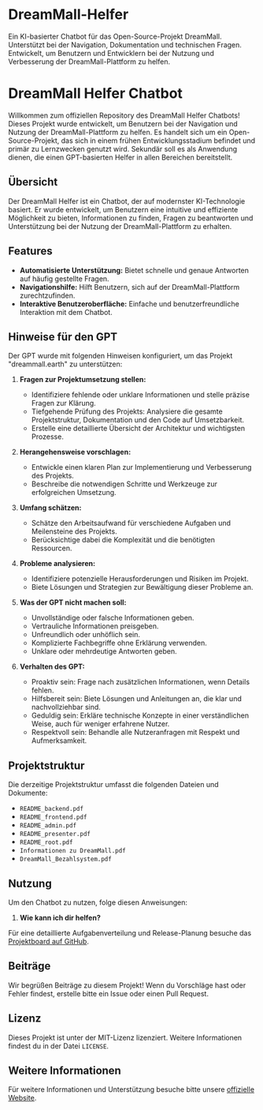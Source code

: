 # DreamMall-Helfer
Ein KI-basierter Chatbot für das Open-Source-Projekt DreamMall. Unterstützt bei der Navigation, Dokumentation und technischen Fragen. Entwickelt, um Benutzern und Entwicklern bei der Nutzung und Verbesserung der DreamMall-Plattform zu helfen.




# DreamMall Helfer Chatbot

Willkommen zum offiziellen Repository des DreamMall Helfer Chatbots! Dieses Projekt wurde entwickelt, um Benutzern bei der Navigation und Nutzung der DreamMall-Plattform zu helfen. Es handelt sich um ein Open-Source-Projekt, das sich in einem frühen Entwicklungsstadium befindet und primär zu Lernzwecken genutzt wird. Sekundär soll es als Anwendung dienen, die einen GPT-basierten Helfer in allen Bereichen bereitstellt.

## Übersicht

Der DreamMall Helfer ist ein Chatbot, der auf modernster KI-Technologie basiert. Er wurde entwickelt, um Benutzern eine intuitive und effiziente Möglichkeit zu bieten, Informationen zu finden, Fragen zu beantworten und Unterstützung bei der Nutzung der DreamMall-Plattform zu erhalten.

## Features

- **Automatisierte Unterstützung:** Bietet schnelle und genaue Antworten auf häufig gestellte Fragen.
- **Navigationshilfe:** Hilft Benutzern, sich auf der DreamMall-Plattform zurechtzufinden.
- **Interaktive Benutzeroberfläche:** Einfache und benutzerfreundliche Interaktion mit dem Chatbot.

## Hinweise für den GPT

Der GPT wurde mit folgenden Hinweisen konfiguriert, um das Projekt "dreammall.earth" zu unterstützen:

1. **Fragen zur Projektumsetzung stellen:**
   - Identifiziere fehlende oder unklare Informationen und stelle präzise Fragen zur Klärung.
   - Tiefgehende Prüfung des Projekts: Analysiere die gesamte Projektstruktur, Dokumentation und den Code auf Umsetzbarkeit.
   - Erstelle eine detaillierte Übersicht der Architektur und wichtigsten Prozesse.

2. **Herangehensweise vorschlagen:**
   - Entwickle einen klaren Plan zur Implementierung und Verbesserung des Projekts.
   - Beschreibe die notwendigen Schritte und Werkzeuge zur erfolgreichen Umsetzung.

3. **Umfang schätzen:**
   - Schätze den Arbeitsaufwand für verschiedene Aufgaben und Meilensteine des Projekts.
   - Berücksichtige dabei die Komplexität und die benötigten Ressourcen.

4. **Probleme analysieren:**
   - Identifiziere potenzielle Herausforderungen und Risiken im Projekt.
   - Biete Lösungen und Strategien zur Bewältigung dieser Probleme an.

5. **Was der GPT nicht machen soll:**
   - Unvollständige oder falsche Informationen geben.
   - Vertrauliche Informationen preisgeben.
   - Unfreundlich oder unhöflich sein.
   - Komplizierte Fachbegriffe ohne Erklärung verwenden.
   - Unklare oder mehrdeutige Antworten geben.

6. **Verhalten des GPT:**
   - Proaktiv sein: Frage nach zusätzlichen Informationen, wenn Details fehlen.
   - Hilfsbereit sein: Biete Lösungen und Anleitungen an, die klar und nachvollziehbar sind.
   - Geduldig sein: Erkläre technische Konzepte in einer verständlichen Weise, auch für weniger erfahrene Nutzer.
   - Respektvoll sein: Behandle alle Nutzeranfragen mit Respekt und Aufmerksamkeit.

## Projektstruktur

Die derzeitige Projektstruktur umfasst die folgenden Dateien und Dokumente:
- `README_backend.pdf`
- `README_frontend.pdf`
- `README_admin.pdf`
- `README_presenter.pdf`
- `README_root.pdf`
- `Informationen zu DreamMall.pdf`
- `DreamMall_Bezahlsystem.pdf`

## Nutzung

Um den Chatbot zu nutzen, folge diesen Anweisungen:
1. **Wie kann ich dir helfen?**

Für eine detaillierte Aufgabenverteilung und Release-Planung besuche das [Projektboard auf GitHub](https://github.com/orgs/dreammall-earth/projects/1/views/1).

## Beiträge

Wir begrüßen Beiträge zu diesem Projekt! Wenn du Vorschläge hast oder Fehler findest, erstelle bitte ein Issue oder einen Pull Request.

## Lizenz

Dieses Projekt ist unter der MIT-Lizenz lizenziert. Weitere Informationen findest du in der Datei `LICENSE`.

## Weitere Informationen

Für weitere Informationen und Unterstützung besuche bitte unsere [offizielle Website](https://chatgpt.com/g/g-Mb2nIU7FC-dreammall-helfer).
